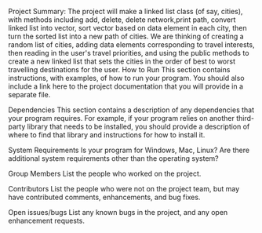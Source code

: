 Project Summary: The project will make a linked list class (of say, cities), with methods including add, delete, delete network,print path, convert linked list into vector, sort vector based on data element in each city, then turn the sorted list into a new path of cities. We are thinking of creating a random list of cities, adding data elements corresponding to travel interests, then reading in the user's travel priorities, and using the public methods to create a new linked list that sets the cities in the order of best to worst travelling destinations for the user.
How to Run This section contains instructions, with examples, of how to run your program. You should also include a link here to the project documentation that you will provide in
a separate file.

Dependencies This section contains a description of any dependencies that your program requires.
For example, if your program relies on another third-party library that needs to be
installed, you should provide a description of where to find that library and instructions for how to install it.

System Requirements Is your program for Windows, Mac, Linux? Are there additional system
requirements other than the operating system?

Group Members List the people who worked on the project.

Contributors List the people who were not on the project team, but may have contributed comments, enhancements, and bug fixes.

Open issues/bugs List any known bugs in the project, and any open enhancement requests.
